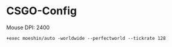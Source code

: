 # CSGO-Config

Mouse DPI: 2400

```text
+exec moeshin/auto -worldwide --perfectworld --tickrate 128
```
